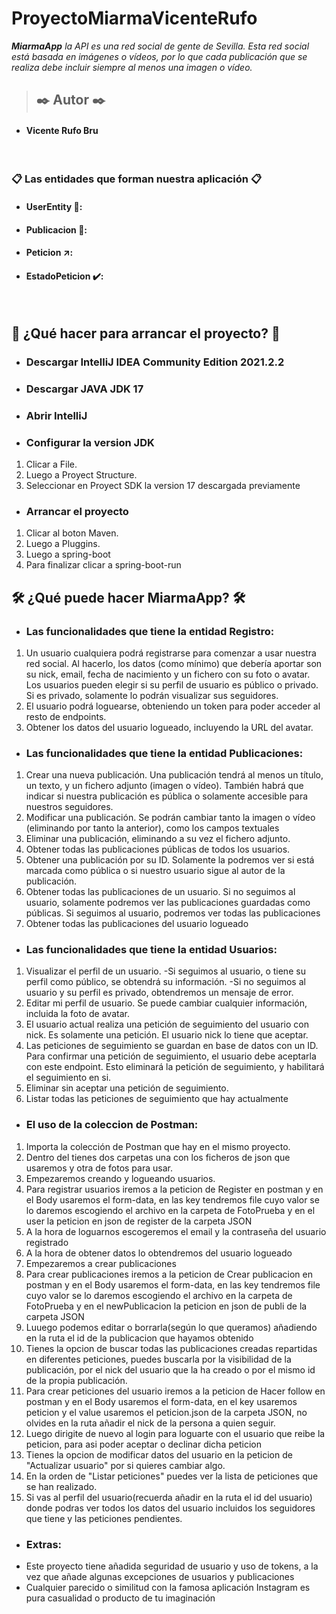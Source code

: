 # ProyectoMiarmaVicenteRufo

***MiarmaApp** la API es una red social de gente de Sevilla. Esta red social está basada en imágenes o vídeos, por lo que cada publicación que se realiza debe incluir siempre al menos una imagen o vídeo.*
</br>
> ## ✒️ **Autor ✒️**
* #### Vicente Rufo Bru
</br>


### 📋 Las entidades que forman nuestra aplicación 📋
* #### UserEntity 🧍:

* #### Publicacion 📮:
* #### Peticion ↗️:

* #### EstadoPeticion ✔️:



</br>



## :wrench: ¿Qué hacer para arrancar el proyecto? :wrench:
* ### **Descargar IntelliJ IDEA Community Edition 2021.2.2**
* ### **Descargar JAVA JDK 17**
* ### **Abrir IntelliJ**
* ### **Configurar la version JDK**
1. Clicar a File.
2. Luego a Proyect Structure.
3. Seleccionar en Proyect SDK la version 17 descargada previamente

* ### **Arrancar el proyecto**
1. Clicar al boton Maven.
2. Luego a Pluggins.
3. Luego a spring-boot
4. Para finalizar clicar a spring-boot-run

## 🛠️ ¿Qué puede hacer MiarmaApp? 🛠️


* ### **Las funcionalidades que tiene la entidad Registro:**

1. Un usuario cualquiera podrá registrarse para comenzar a usar nuestra red social. Al hacerlo, los datos (como mínimo) que debería aportar son su nick, email, fecha de nacimiento y un fichero con su foto o avatar. Los usuarios pueden elegir si su perfil de usuario es público o privado. Si es privado, solamente lo podrán visualizar sus seguidores.
2. El usuario podrá loguearse, obteniendo un token para poder acceder al resto de endpoints.
3. Obtener los datos del usuario logueado, incluyendo la URL del avatar.


* ### **Las funcionalidades que tiene la entidad Publicaciones:**

1. Crear una nueva publicación. Una publicación tendrá al menos un título, un texto, y un fichero adjunto (imagen o vídeo). También habrá que indicar si nuestra publicación es pública o solamente accesible para nuestros seguidores.
2. Modificar una publicación. Se podrán cambiar tanto la imagen o vídeo (eliminando por tanto la anterior), como los campos textuales
3. Eliminar una publicación, eliminando a su vez el fichero adjunto.
4. Obtener todas las publicaciones públicas de todos los usuarios.
5. Obtener una publicación por su ID. Solamente la podremos ver si está marcada como pública o si nuestro usuario sigue al autor de la publicación.
6. Obtener todas las publicaciones de un usuario. Si no seguimos al usuario, solamente podremos ver las publicaciones guardadas como públicas. Si seguimos al usuario, podremos ver todas las publicaciones
7. Obtener todas las publicaciones del usuario logueado

* ### **Las funcionalidades que tiene la entidad Usuarios:**

1. Visualizar el perfil de un usuario.
  -Si seguimos al usuario, o tiene su perfil como público, se obtendrá su información.
  -Si no seguimos al usuario y su perfil es privado, obtendremos un mensaje de error.
2. Editar mi perfil de usuario. Se puede cambiar cualquier información, incluida la foto de avatar.
3. El usuario actual realiza una petición de seguimiento del usuario con nick. Es solamente una petición. El usuario nick lo tiene que aceptar.
4. Las peticiones de seguimiento se guardan en base de datos con un ID. Para confirmar una petición de seguimiento, el usuario debe aceptarla con este endpoint. Esto eliminará la petición de seguimiento, y habilitará el seguimiento en si.
5. Eliminar sin aceptar una petición de seguimiento.
6. Listar todas las peticiones de seguimiento que hay actualmente



* ### **El uso de la coleccion de Postman:**

1. Importa la colección de Postman que hay en el mismo proyecto.
2. Dentro del tienes dos carpetas una con los ficheros de json que usaremos y otra de fotos para usar.
3. Empezaremos creando y logueando usuarios. 
4. Para registrar usuarios iremos a la peticion de Register en postman y en el Body usaremos el form-data, en las key tendremos file cuyo valor se lo daremos escogiendo el archivo en la carpeta de FotoPrueba y en el user la peticion en json de register de la carpeta JSON
5. A la hora de loguarnos escogeremos el email y la contraseña del usuario registrado
6. A la hora de obtener datos lo obtendremos del usuario logueado
7. Empezaremos a crear publicaciones
8. Para crear publicaciones iremos a la peticion de Crear publicacion en postman y en el Body usaremos el form-data, en las key tendremos file cuyo valor se lo daremos escogiendo el archivo en la carpeta de FotoPrueba y en el newPublicacion la peticion en json de publi de la carpeta JSON
9. Luuego podemos editar o borrarla(según lo que queramos) añadiendo en la ruta el id de la publicacion que hayamos obtenido
10. Tienes la opcion de buscar todas las publicaciones creadas repartidas en diferentes peticiones, puedes buscarla por la visibilidad de la publicación, por el nick del usuario que la ha creado o por el mismo id de la propia publicación.
11. Para crear peticiones del usuario iremos a la peticion de Hacer follow en postman y en el Body usaremos el form-data, en el key usaremos peticion y el value usaremos el peticion.json de la carpeta JSON, no olvides en la ruta añadir el nick de la persona a quien seguir.
12. Luego dirigite de nuevo al login para loguarte con el usuario que reibe la peticion, para asi poder aceptar o declinar dicha peticion
13. Tienes la opcion de modificar datos del usuario en la peticion de "Actualizar usuario" por si quieres cambiar algo.
14. En la orden de "Listar peticiones" puedes ver la lista de peticiones que se han realizado.
15. Si vas al perfil del usuario(recuerda añadir en la ruta el id del usuario) donde podras ver todos los datos del usuario incluidos los seguidores que tiene y las peticiones pendientes.


* ### **Extras:**
* Este proyecto tiene añadida seguridad de usuario y uso de tokens, a la vez que añade algunas excepciones de usuarios y publicaciones
* Cualquier parecido o similitud con la famosa aplicación Instagram es pura casualidad o producto de tu imaginación  

